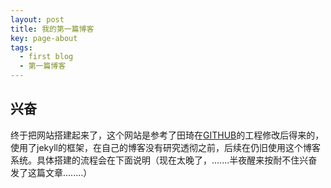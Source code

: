 ```yaml
---
layout: post
title: 我的第一篇博客
key: page-about
tags:
  - first blog
  - 第一篇博客
---
```


##  兴奋
  终于把网站搭建起来了，这个网站是参考了田琦在[GITHUB](https://github.com/kitian616/jekyll-TeXt-theme/)的工程修改后得来的，使用了jekyll的框架，在自己的博客没有研究透彻之前，后续在仍旧使用这个博客系统。具体搭建的流程会在下面说明（现在太晚了，.......半夜醒来按耐不住兴奋发了这篇文章........）

